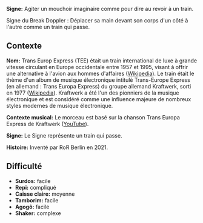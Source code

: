 **Signe:** Agiter un mouchoir imaginaire comme pour dire au revoir à un train.

Signe du Break Doppler : Déplacer sa main devant son corps d'un côté à l'autre
comme un train qui passe.

## Contexte

**Nom:** Trans Europ Express (TEE) était un train international de luxe à grande
vitesse circulant en Europe occidentale entre 1957 et 1995, visant à offrir une
alternative à l'avion aux hommes d'affaires
([Wikipedia](https://en.wikipedia.org/wiki/Trans_Europ_Express)). Le train était
le thème d'un album de musique électronique intitulé Trans-Europe Express (en
allemand : Trans Europa Express) du groupe allemand Kraftwerk, sorti en 1977
([Wikipedia](https://en.wikipedia.org/wiki/Trans-Europe_Express_(album))).
Kraftwerk a été l'un des pionniers de la musique électronique et est considéré
comme une influence majeure de nombreux styles modernes de musique électronique.

**Contexte musical:** Le morceau est basé sur la chanson Trans Europa Express de
Kraftwerk ([YouTube](https://www.youtube.com/watch?v=XMVokT5e0zs)).

**Signe:** Le Signe représente un train qui passe.

**Histoire:** Inventé par RoR Berlin en 2021.

## Difficulté

* **Surdos:** facile
* **Repi:** compliqué
* **Caisse claire:** moyenne
* **Tamborim:** facile
* **Agogô:** facile
* **Shaker:** complexe
